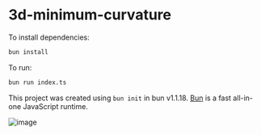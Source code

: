 # 3d-minimum-curvature

To install dependencies:

```bash
bun install
```

To run:

```bash
bun run index.ts
```

This project was created using `bun init` in bun v1.1.18. [Bun](https://bun.sh) is a fast all-in-one JavaScript runtime.

![image](https://github.com/khiemnd777/3d-trajectory-visualizer/assets/488071/87fbb1a3-edb6-4735-bb39-c44bd7c1f26f)

